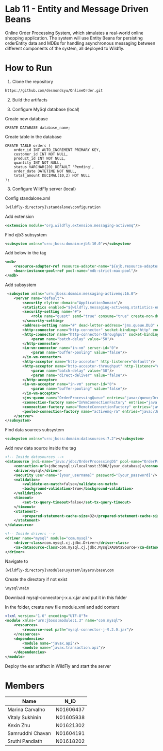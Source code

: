 # Lab 11 - Entity and Message Driven Beans

Online Order Processing System, which simulates a real-world online shopping application. The system will use Entity Beans for persisting orderEntity data and MDBs for handling asynchronous messaging between different components of the system, all deployed to Wildfly.

# How to Run
1. Clone the repository
```bash
https://github.com/desmondsyu/OnlineOrder.git
```

2. Build the artifacts


3. Configure MySql database (local)

Create new database
```mysql
CREATE DATABASE database_name;
```
Create table in the database
```mysql
CREATE TABLE orders (
    order_id INT AUTO_INCREMENT PRIMARY KEY,
    customer_id INT NOT NULL,
    product_id INT NOT NULL,
    quantity INT NOT NULL,
    status VARCHAR(20) DEFAULT 'Pending',
    order_date DATETIME NOT NULL,
    total_amount DECIMAL(10,2) NOT NULL
);
```
3. Configure WildFly server (local)


Config standalone.xml
```bash
[wildfly-directory]\standalone\configuration
```
Add extension
```xml
<extension module="org.wildfly.extension.messaging-activemq"/>
```
Find ejb3 subsystem
```xml
<subsystem xmlns="urn:jboss:domain:ejb3:10.0"></subsystem>
```
Add below in the tag
```xml
<mdb>
    <resource-adapter-ref resource-adapter-name="${ejb.resource-adapter-name:activemq-ra.rar}"/>
    <bean-instance-pool-ref pool-name="mdb-strict-max-pool"/>
</mdb>
```
Add subsystem
```xml
 <subsystem xmlns="urn:jboss:domain:messaging-activemq:16.0">
    <server name="default">
        <security elytron-domain="ApplicationDomain"/>
        <statistics enabled="${wildfly.messaging-activemq.statistics-enabled:${wildfly.statistics-enabled:false}}"/>
        <security-setting name="#">
            <role name="guest" send="true" consume="true" create-non-durable-queue="true" delete-non-durable-queue="true"/>
        </security-setting>
        <address-setting name="#" dead-letter-address="jms.queue.DLQ" expiry-address="jms.queue.ExpiryQueue" max-size-bytes="10485760" page-size-bytes="2097152" message-counter-history-day-limit="10"/>
        <http-connector name="http-connector" socket-binding="http" endpoint="http-acceptor"/>
        <http-connector name="http-connector-throughput" socket-binding="http" endpoint="http-acceptor-throughput">
            <param name="batch-delay" value="50"/>
        </http-connector>
        <in-vm-connector name="in-vm" server-id="0">
            <param name="buffer-pooling" value="false"/>
        </in-vm-connector>
        <http-acceptor name="http-acceptor" http-listener="default"/>
        <http-acceptor name="http-acceptor-throughput" http-listener="default">
            <param name="batch-delay" value="50"/>
            <param name="direct-deliver" value="false"/>
        </http-acceptor>
        <in-vm-acceptor name="in-vm" server-id="0">
            <param name="buffer-pooling" value="false"/>
        </in-vm-acceptor>
        <jms-queue name="OrderProcessingQueue" entries="java:/queue/OrderProcessingQueue"/>
        <connection-factory name="InVmConnectionFactory" entries="java:/ConnectionFactory" connectors="in-vm"/>
        <connection-factory name="RemoteConnectionFactory" entries="java:jboss/exported/jms/RemoteConnectionFactory" connectors="http-connector"/>
        <pooled-connection-factory name="activemq-ra" entries="java:/JmsXA java:jboss/DefaultJMSConnectionFactory" connectors="in-vm" transaction="xa"/>
    </server>
</subsystem>
```
Find data sources subsystem
```xml
<subsystem xmlns="urn:jboss:domain:datasources:7.2"></subsystem>
```
Add new data source inside the tag 
```xml
<!-- Inside datasources -->
<datasource jndi-name="java:/jdbc/OrderProcessingDS" pool-name="OrderProcessingPool" enabled="true" use-ccm="true">
    <connection-url>jdbc:mysql://localhost:3306/[your_database]</connection-url>
    <driver>mysql</driver>
    <security user-name="[your_username]" password="[your_password]"/>
    <validation>
        <validate-on-match>false</validate-on-match>
        <background-validation>true</background-validation>
    </validation>
    <timeout>
        <set-tx-query-timeout>false</set-tx-query-timeout>
    </timeout>
    <statement>
        <prepared-statement-cache-size>32</prepared-statement-cache-size>
    </statement>
</datasource>

<!-- Inside drivers -->
<driver name="mysql" module="com.mysql">
    <driver-class>com.mysql.cj.jdbc.Driver</driver-class>
    <xa-datasource-class>com.mysql.cj.jdbc.MysqlXADataSource</xa-datasource-class>
</driver>
```

Navigate to 
```bash
[wildfly-directory]\modules\system\layers\base\com
```
Create the directory if not exist
```bash
\mysql\main
```
Download mysql-connector-j-x.x.x.jar and put it in this folder

In the folder, create new file module.xml and add content
```xml
<?xml version="1.0" encoding="UTF-8"?>
<module xmlns="urn:jboss:module:1.3" name="com.mysql">
    <resources>
        <resource-root path="mysql-connector-j-9.2.0.jar"/>
    </resources>
    <dependencies>
        <module name="javax.api"/>
        <module name="javax.transaction.api"/>
    </dependencies>
</module>
```

Deploy the ear artifact in WildFly and start the server

# Members
| Name             | N_ID      |
|------------------|-----------|
| Marina Carvalho  | N01606437 |
| Vitaly Sukhinin  | N01605938 |
| Kexin Zhu        | N01621302 |
| Samruddhi Chavan | N01604191 |
| Sruthi Pandiath  | N01618202 |




